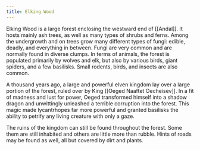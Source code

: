 ```yaml
---
title: Elking Wood
---
```


Elking Wood is a large forest enclosing the westward end of [[Andal]]. It hosts mainly ash trees, as well as many types of shrubs and ferns. Among the undergrowth and on trees grow many different types of fungi: edible, deadly, and everything in between. Fungi are very common and are normally found in diverse clumps. In terms of animals, the forest is populated primarily by wolves and elk, but also by various birds, giant spiders, and a few basilisks. Small rodents, birds, and insects are also common.

A thousand years ago, a large and powerful elven kingdom lay over a large portion of the forest, ruled over by King [[Oeged Naaftet Oecheisev]]. In a fit of madness and lust for power, Oeged transformed himself into a shadow dragon and unwittingly unleashed a terrible corruption into the forest. This magic made lycantrhopes far more powerful and granted basilisks the ability to petrify any living creature with only a gaze.

The ruins of the kingdom can still be found throughout the forest. Some them are still inhabited and others are little more than rubble. Hints of roads may be found as well, all but covered by dirt and plants.
